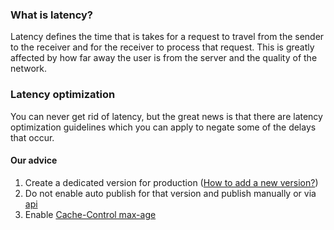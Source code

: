### What is latency?
Latency defines the time that is takes for a request to travel from the sender to the receiver and for the receiver to process that request.
This is greatly affected by how far away the user is from the server and the quality of the network.

### Latency optimization
You can never get rid of latency, but the great news is that there are latency optimization guidelines which you can apply to negate some of the delays that occur.

#### Our advice
1. Create a dedicated version for production ([How to add a new version?](/how-to-add-a-new-version.html))
2. Do not enable auto publish for that version and publish manually or via [api](https://docs.locize.com/api.html#publish-version)
3. Enable [Cache-Control max-age](https://docs.locize.com/caching.html)
